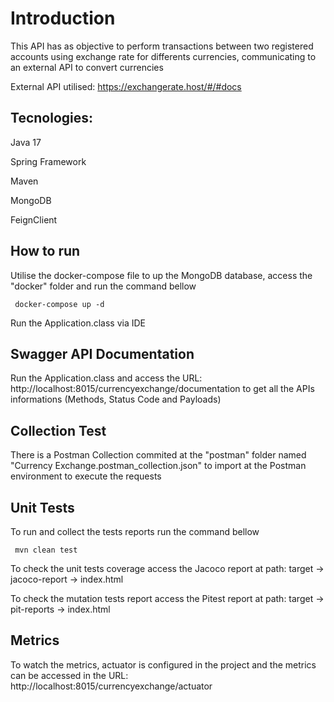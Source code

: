 # Introduction

This API has as objective to perform transactions between two registered accounts using exchange rate for differents currencies, communicating to an external API to convert currencies

External API utilised: https://exchangerate.host/#/#docs

## Tecnologies:

Java 17

Spring Framework

Maven

MongoDB

FeignClient

## How to run

Utilise the docker-compose file to up the MongoDB database, access the "docker" folder and run the command bellow 

``` docker-compose up -d```

Run the Application.class via IDE

## Swagger API Documentation

Run the Application.class and access the URL: http://localhost:8015/currencyexchange/documentation to get all the APIs informations (Methods, Status Code and Payloads)

## Collection Test

There is a Postman Collection commited at the "postman" folder named "Currency Exchange.postman_collection.json" to import at the Postman environment to execute the requests

## Unit Tests
To run and collect the tests reports run the command bellow

`` mvn clean test``

To check the unit tests coverage access the Jacoco report at path: target -> jacoco-report -> index.html

To check the mutation tests report access the Pitest report at path: target -> pit-reports -> index.html

## Metrics

To watch the metrics, actuator is configured in the project and the metrics can be accessed in the URL: http://localhost:8015/currencyexchange/actuator 





